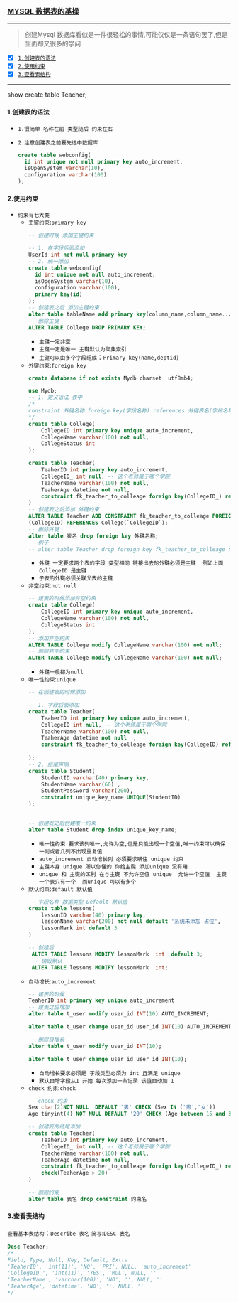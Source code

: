 ### <a id="top" href="#top"> MYSQL 数据表的基操 </a> 

----
> 创建Mysql 数据库看似是一件很轻松的事情,可能仅仅是一条语句罢了,但是里面却又很多的学问

- [x]  [`1.创建表的语法`](#start)
- [x]  [`2.使用约束`](#que)
- [x]  [`3.查看表结构`](#show)
---
show create table Teacher;
#### 1.创建表的语法 <b id="start"></b>
* `1.很简单 名称在前 类型随后 约束在右`
* `2.注意创建表之前要先选中数据库`

  ```sql
  create table webconfig(
    id int unique not null primary key auto_increment,
    isOpenSystem varchar(10),
    configuration varchar(100)
  );
  ```
#### 2.使用约束 <b id="que"></b>  
* `约束有七大类`
  * `主键约束`:`primary key`
    ```sql
    -- 创建时候 添加主键约束
    
    -- 1. 在字段后面添加
    UserId int not null primary key 
    -- 2. 统一添加
    create table webconfig(
      id int unique not null auto_increment,
      isOpenSystem varchar(10),
      configuration varchar(100),
      primary key(id)
    );
    -- 创建表之后 添加主键约束
    alter table tableName add primary key(column_name,column_name...);
    -- 删除主键
    ALTER TABLE College DROP PRIMARY KEY;
    ```
    * `主键一定非空`
    * `主键一定是唯一 主键默认为聚集索引`
    * `主键可以由多个字段组成`：`Primary key(name,deptid)`
  * `外键约束`:`foreign key`
    ```sql
    create database if not exists Mydb charset  utf8mb4;  

    use Mydb;
    -- 1. 定义语法 表中
    /*
    constraint 外键名称 foreign key(字段名称) references 外键表名(字段名称)
    */
    create table College(
        CollegeID int primary key unique auto_increment,
        CollegeName varchar(100) not null,
        CollegeStatus int 
    );

    create table Teacher(
        TeaherID int primary key auto_increment,
        CollegeID_ int null, -- 这个老师属于哪个学院
        TeacherName varchar(100) not null,
        TeaherAge datetime not null,
        constraint fk_teacher_to_colleage foreign key(CollegeID_) references College(CollegeID)
    )
    -- 创建表之后添加 外键约束 
    ALTER TABLE Teacher ADD CONSTRAINT fk_teacher_to_colleage FOREIGN KEY
    (CollegeID) REFERENCES College(`CollegeID`);
    -- 删除外键
    alter table 表名 drop foreign key 外键名称;
    -- 例子
    -- alter table Teacher drop foreign key fk_teacher_to_colleage ;
    ```
    * `外键 一定要求两个表的字段 类型相同 链接出去的外键必须是主键  例如上面 CollegeID 是主键`
    * `子表的外键必须关联父表的主键`
  * `非空约束`:`not null`
    ```sql
    -- 建表的时候添加非空约束
    create table College(
        CollegeID int primary key unique auto_increment,
        CollegeName varchar(100) not null,
        CollegeStatus int 
    );
    -- 添加非空约束
    ALTER TABLE College modify CollegeName varchar(100) not null;
    -- 删除非空约束
    ALTER TABLE College modify CollegeName varchar(100) not null;
    ``` 
    * `外键一般都为null`
  * `唯一性约束`:`unique`
    ```sql
    -- 在创建表的时候添加  
    
    -- 1. 字段后面添加
    create table Teacher(
        TeaherID int primary key unique auto_increment,
        CollegeID int null, -- 这个老师属于哪个学院
        TeacherName varchar(100) not null,
        TeaherAge datetime not null  ,
        constraint fk_teacher_to_colleage foreign key(CollegeID) references College(CollegeID),
        
    );
    -- 2. 结尾声明
    create table Student(
        StudentID varchar(40) primary key,
        StudentName varchar(60) ,
        StudentPassword varchar(200),
        constraint unique_key_name UNIQUE(StudentID)
    );


    -- 创建表之后创建唯一约束
    alter table Student drop index unique_key_name;
    ```
    * `唯一性约束 要求该列唯一,允许为空,但是只能出现一个空值,唯一约束可以确保一列或者几列不出现重复值`
    * `auto_increment 自动增长列 必须要求瞒住 unique 约束`
    * `主键本身 unique 所以你懂的 你给主键 添加unique 没有用`
    * `unique 和 主键的区别 在与主键 不允许空值 unique  允许一个空值  主键一个表只有一个  而unique 可以有多个`
  * `默认约束`:`default 默认值`
    ```sql
    -- 字段名称 数据类型 Default 默认值
    create table lessons(
        lessonID varchar(40) primary key,
        lessonName varchar(200) not null default '系统未添加 占位',
        lessonMark int default 3
    )
    
    -- 创建后
     ALTER TABLE lessons MODIFY lessonMark  int  default 3;
     -- 销毁默认
     ALTER TABLE lessons MODIFY lessonMark  int;
    ```
  * `自动增长`:`auto_increment`
    ```sql
    -- 建表的时候
    TeaherID int primary key unique auto_increment
    -- 建表之后增加
    alter table t_user modify user_id INT(10) AUTO_INCREMENT;

    alter table t_user change user_id user_id INT(10) AUTO_INCREMENT;
    
    -- 删除自增长
    alter table t_user modify user_id INT(10);

    alter table t_user change user_id user_id INT(10);
    ```
    * `自动增长要求必须是 字段类型必须为 int 且满足 unique`
    * `默认自增字段从1 开始 每次添加一条记录 该值自动加 1`
  * `check 约束`:`check`
    ```sql
    -- check 约束
    Sex char(2)NOT NULL  DEFAULT '男' CHECK (Sex IN ('男','女')) 
    Age tinyint(4) NOT NULL DEFAULT '20' CHECK (Age between 15 and 30)
    
    -- 创建表的结尾添加
    create table Teacher(
        TeaherID int primary key auto_increment,
        CollegeID_ int null, -- 这个老师属于哪个学院
        TeacherName varchar(100) not null,
        TeaherAge datetime not null,
        constraint fk_teacher_to_colleage foreign key(CollegeID_) references College(CollegeID),
        check(TeaherAge > 20)
    )
    
    -- 删除约束
    alter table 表名 drop constraint 约束名 
    ```
#### 3.查看表结构 <b id="show"></b>    
`查看基本表结构`：`Describe 表名` `简写`:`DESC 表名`
```sql
Desc Teacher;
/*
Field, Type, Null, Key, Default, Extra
'TeaherID', 'int(11)', 'NO', 'PRI', NULL, 'auto_increment'
'CollegeID_', 'int(11)', 'YES', 'MUL', NULL, ''
'TeacherName', 'varchar(100)', 'NO', '', NULL, ''
'TeaherAge', 'datetime', 'NO', '', NULL, ''
*/
```
    
    
    
    
    
